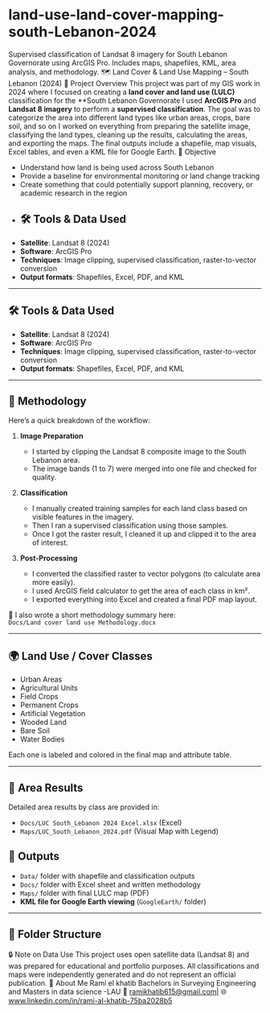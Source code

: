 # land-use-land-cover-mapping-south-Lebanon-2024
Supervised classification of Landsat 8 imagery for South Lebanon Governorate using ArcGIS Pro. Includes maps, shapefiles, KML, area analysis, and methodology.
 🗺️ Land Cover & Land Use Mapping – South Lebanon (2024)
 📍 Project Overview
 This project was part of my GIS work in 2024 where I focused on creating a **land cover and land use (LULC)** classification for the **South Lebanon Governorate
 I used **ArcGIS Pro** and **Landsat 8 imagery** to perform a **supervised classification**. The goal was to categorize the area into different land types like urban areas, crops, bare soil, and so on
 I worked on everything from preparing the satellite image, classifying the land types, cleaning up the results, calculating the areas, and exporting the maps. The final outputs include a shapefile, map visuals, Excel tables, and even a KML file for Google Earth.
  🎯 Objective
  - Understand how land is being used across South Lebanon
- Provide a baseline for environmental monitoring or land change tracking
- Create something that could potentially support planning, recovery, or academic research in the region
- ## 🛠 Tools & Data Used
- **Satellite**: Landsat 8 (2024)
- **Software**: ArcGIS Pro
- **Techniques**: Image clipping, supervised classification, raster-to-vector conversion
- **Output formats**: Shapefiles, Excel, PDF, and KML
- ---

## 🛠 Tools & Data Used
- **Satellite**: Landsat 8 (2024)
- **Software**: ArcGIS Pro
- **Techniques**: Image clipping, supervised classification, raster-to-vector conversion
- **Output formats**: Shapefiles, Excel, PDF, and KML

---

## 🧪 Methodology

Here’s a quick breakdown of the workflow:

1. **Image Preparation**
   - I started by clipping the Landsat 8 composite image to the South Lebanon area.
   - The image bands (1 to 7) were merged into one file and checked for quality.

2. **Classification**
   - I manually created training samples for each land class based on visible features in the imagery.
   - Then I ran a supervised classification using those samples.
   - Once I got the raster result, I cleaned it up and clipped it to the area of interest.

3. **Post-Processing**
   - I converted the classified raster to vector polygons (to calculate area more easily).
   - I used ArcGIS field calculator to get the area of each class in km².
   - I exported everything into Excel and created a final PDF map layout.

📄 I also wrote a short methodology summary here:  
`Docs/Land cover land use Methodology.docx`

---

## 🌍 Land Use / Cover Classes
- Urban Areas  
- Agricultural Units  
- Field Crops  
- Permanent Crops  
- Artificial Vegetation  
- Wooded Land  
- Bare Soil  
- Water Bodies

Each one is labeled and colored in the final map and attribute table.

---

## 📐 Area Results

Detailed area results by class are provided in:
- `Docs/LUC South_Lebanon 2024 Excel.xlsx` (Excel)
- `Maps/LUC_South_Lebanon_2024.pdf` (Visual Map with Legend)

## 🧭 Outputs
- `Data/` folder with shapefile and classification outputs
- `Docs/` folder with Excel sheet and written methodology
- `Maps/` folder with final LULC map (PDF)
- **KML file for Google Earth viewing** (`GoogleEarth/` folder)

---

## 📂 Folder Structure

🔒 Note on Data Use
This project uses open satellite data (Landsat 8) and was prepared for educational and portfolio purposes. All classifications and maps were independently generated and do not represent an official publication.
👤 About Me
Rami el khatib
Bachelors  in Surveying Engineering and Masters in data science -LAU
📧 ramikhatib615@gmail.com| 🌐 www.linkedin.com/in/rami-al-khatib-75ba2028b5
